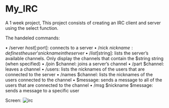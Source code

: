 # My_IRC
A 1 week project, This project consists of creating an IRC client and server using the select function.

The handeled commands:

• /server $host[:$port]: connects to a server
• /nick $nickname: defines the user’s nickname in the server
• /list [$string]: lists the server’s available channels.
Only display the channels that contain the $string string (when specified)
• /join $channel: joins a server’s channel
• /part $channel: leaves a channel
• /users: lists the nicknames of the users that are connected to the server
• /names $channel: lists the nicknames of the users connected to the channel
• $message: sends a message to all of the users that are connected to the channel
• /msg $nickname $message: sends a message to a specific user

Screen:
![irc](https://user-images.githubusercontent.com/36760748/43338728-98d3e6ea-91d7-11e8-9371-1d7ddd853c81.png)

